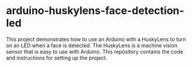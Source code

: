 # arduino-huskylens-face-detection-led
This project demonstrates how to use an Arduino with a HuskyLens to turn on an LED when a face is detected. The HuskyLens is a machine vision sensor that is easy to use with Arduino. This repository contains the code and instructions for setting up the project.
